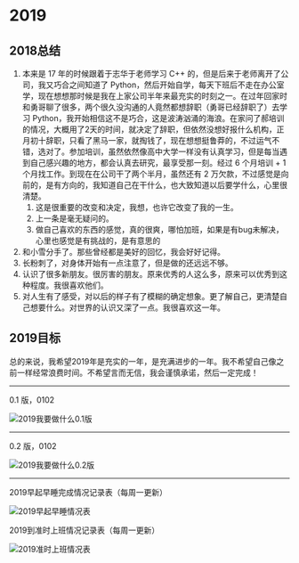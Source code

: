 # 2019

## 2018总结

1. 本来是 17 年的时候跟着于志华于老师学习 C++ 的，但是后来于老师离开了公司，我又巧合之间知道了 Python，然后开始自学，每天下班后不走在办公室学，现在想想那时候是我在上家公司半年来最充实的时刻之一。在过年回家时和勇哥聊了很多，两个很久没沟通的人竟然都想辞职（勇哥已经辞职了）去学习 Python，我开始相信这不是巧合，这是波涛汹涌的海浪。在家问了郝培训的情况，大概用了2天的时间，就决定了辞职，但依然没想好报什么机构，正月初十辞职，只看了黑马一家，就掏钱了，现在想想挺鲁莽的，不过运气不错，选对了。参加培训，虽然依然像高中大学一样没有认真学习，但是每当遇到自己感兴趣的地方，都会认真去研究，最享受那一刻。经过 6 个月培训 + 1 个月找工作。到现在在公司干了两个半月，虽然还有 2 万欠款，不过感觉是向前的，是有方向的，我知道自己在干什么，也大致知道以后要学什么，心里很清楚。
   1. 这是很重要的改变和决定，我想，也许它改变了我的一生。
   2. 上一条是毫无疑问的。
   3. 做自己喜欢的东西的感觉，真的很爽，哪怕加班，如果是有bug未解决，心里也感觉是有挑战的，是有意思的
2. 和小雪分手了。那些曾经都是美好的回忆，我会好好记得。
3. 长粉刺了，对身体开始有一点注意了，但是做的还远远不够。
4. 认识了很多新朋友。很厉害的朋友。原来优秀的人这么多，原来可以优秀到这种程度。我很喜欢他们。
5. 对人生有了感受，对以后的样子有了模糊的确定想象。更了解自己，更清楚自己想要什么。对世界的认识又深了一点。我很喜欢这一年。

## 2019目标

总的来说，我希望2019年是充实的一年，是充满进步的一年。我不希望自己像之前一样经常浪费时间。不希望言而无信，我会谨慎承诺，然后一定完成！

---
0.1 版，0102

![2019我要做什么0.1版](images/2019我要做到——0.1版0102.png)

---
0.2 版，0102

![2019我要做什么0.2版](images/2019我要做到——0.2版0102.png)

---

2019早起早睡完成情况记录表（每周一更新）

![2019早起早睡情况表](images/2019早起早睡情况表.png)

2019到准时上班情况记录表（每周一更新）

![2019准时上班情况表](images/2019准时上班情况表.png)
